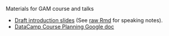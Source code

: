 Materials for GAM course and talks

- [Draft introduction slides](https://noamross.github.io/mgcv-talk/datacamp-audition-gams-2017-10-02-NR.html) (See [raw Rmd](https://github.com/noamross/mgcv-talk/blob/master/datacamp-audition-gams-2017-10-02-NR.Rmd) for speaking notes).
- [DataCamp Course Planning Google doc](https://docs.google.com/document/d/1YxBmODCfP3N-MLJoK7UI4yPM7HvBwOjFSWqO2-hIEhA/edit#heading=h.n22mo4cljbfi)
